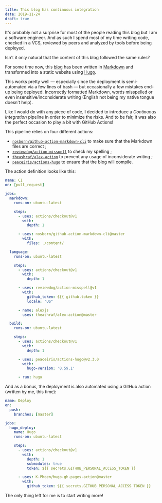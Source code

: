```yaml
---
title: This blog has continuous integration
date: 2019-11-24
draft: true
---
```


It's probably not a surprise for most of the people reading this blog but I am
a software engineer. And as such I spend most of my time writing code, checked
in a VCS, reviewed by peers and analyzed by tools before being deployed.

Isn't it only natural that the content of this blog followed the same rules?

<!--more-->

For some time now, this [blog](https://github.com/K-Phoen/blog) has been
written in [Markdown](https://en.wikipedia.org/wiki/Markdown) and transformed
into a static website using [Hugo](https://github.com/gohugoio/hugo/).

This works pretty well — especially since the deployment is semi-automated via
a few lines of bash — but occasionally a few mistakes end-up being deployed.
Incorrectly formatted Markdown, words misspelled or even
insensitive/inconsiderate writing (English not being my native tongue doesn't
help).

Like I would do with any piece of code, I decided to introduce a *Continuous
Integration* pipeline in order to minimize the risks. And to be fair, it was
also the perfect occasion to play a bit with GitHub Actions!

This pipeline relies on four different actions:

* [`nosborn/github-action-markdown-cli`](https://github.com/nosborn/github-action-markdown-cli)
  to make sure that the Markdown files are correct ;
* [`reviewdog/action-misspell`](https://github.com/reviewdog/action-misspell)
  to check my spelling ;
* [`theashraf/alex-action`](https://github.com/theashraf/alex-action) to prevent
  any usage of inconsiderate writing ;
* [`peaceiris/actions-hugo`](https://github.com/peaceiris/actions-hugo) to
  ensure that the blog will compile.

The action definition looks like this:

```yaml
name: CI
on: [pull_request]

jobs:
  markdown:
    runs-on: ubuntu-latest

    steps:
      - uses: actions/checkout@v1
        with:
          depth: 1

      - uses: nosborn/github-action-markdown-cli@master
        with:
          files: ./content/

  language:
    runs-on: ubuntu-latest

    steps:
      - uses: actions/checkout@v1
        with:
          depth: 1

      - uses: reviewdog/action-misspell@v1
        with:
          github_token: ${{ github.token }}
          locale: "US"

      - name: alexjs
        uses: theashraf/alex-action@master

  build:
    runs-on: ubuntu-latest

    steps:
      - uses: actions/checkout@v1
        with:
          depth: 1

      - uses: peaceiris/actions-hugo@v2.3.0
        with:
          hugo-version: '0.59.1'

      - run: hugo
```

And as a bonus, the deployment is also automated using a GitHub action (written
by me, this time):

```yaml
name: Deploy
on:
  push:
    branches: [master]

jobs:
  hugo_deploy:
    name: Hugo
    runs-on: ubuntu-latest

    steps:
      - uses: actions/checkout@v1
        with:
          depth: 1
          submodules: true
          token: ${{ secrets.GITHUB_PERSONAL_ACCESS_TOKEN }}

      - uses: K-Phoen/hugo-gh-pages-action@master
        with:
          github_token: ${{ secrets.GITHUB_PERSONAL_ACCESS_TOKEN }}
```

The only thing left for me is to start writing more!
